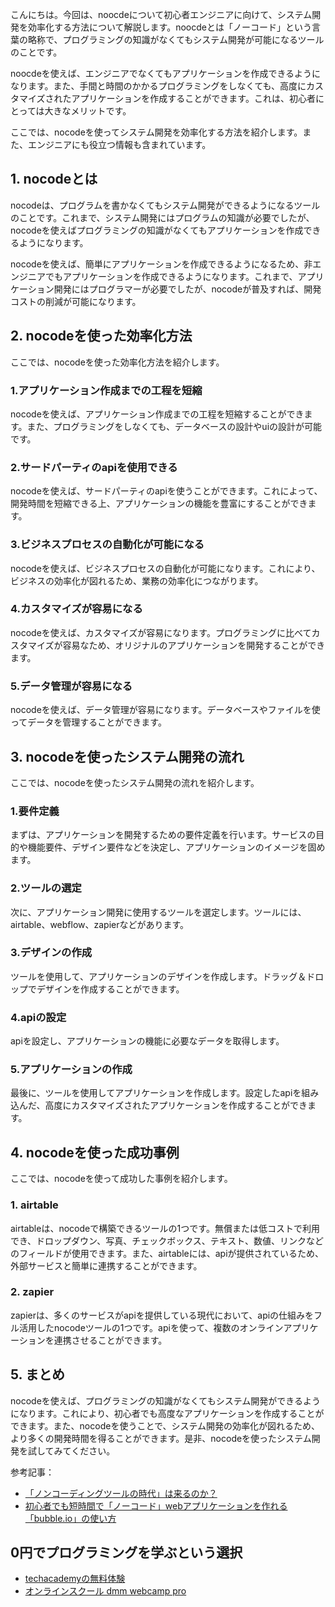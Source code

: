 <!--
title:   【nocode】nocdoeでシステム開発を爆速化して少労所得にする
tags:    nocode,効率化
id:      23daaa81a893645d8a00
private: false
-->

こんにちは。今回は、noocdeについて初心者エンジニアに向けて、システム開発を効率化する方法について解説します。noocdeとは「ノーコード」という言葉の略称で、プログラミングの知識がなくてもシステム開発が可能になるツールのことです。

noocdeを使えば、エンジニアでなくてもアプリケーションを作成できるようになります。また、手間と時間のかかるプログラミングをしなくても、高度にカスタマイズされたアプリケーションを作成することができます。これは、初心者にとっては大きなメリットです。

ここでは、nocodeを使ってシステム開発を効率化する方法を紹介します。また、エンジニアにも役立つ情報も含まれています。

## 1. nocodeとは

nocodeは、プログラムを書かなくてもシステム開発ができるようになるツールのことです。これまで、システム開発にはプログラムの知識が必要でしたが、nocodeを使えばプログラミングの知識がなくてもアプリケーションを作成できるようになります。

nocodeを使えば、簡単にアプリケーションを作成できるようになるため、非エンジニアでもアプリケーションを作成できるようになります。これまで、アプリケーション開発にはプログラマーが必要でしたが、nocodeが普及すれば、開発コストの削減が可能になります。

## 2. nocodeを使った効率化方法

ここでは、nocodeを使った効率化方法を紹介します。

### 1.アプリケーション作成までの工程を短縮

nocodeを使えば、アプリケーション作成までの工程を短縮することができます。また、プログラミングをしなくても、データベースの設計やuiの設計が可能です。

### 2.サードパーティのapiを使用できる

nocodeを使えば、サードパーティのapiを使うことができます。これによって、開発時間を短縮できる上、アプリケーションの機能を豊富にすることができます。

### 3.ビジネスプロセスの自動化が可能になる

nocodeを使えば、ビジネスプロセスの自動化が可能になります。これにより、ビジネスの効率化が図れるため、業務の効率化につながります。

### 4.カスタマイズが容易になる

nocodeを使えば、カスタマイズが容易になります。プログラミングに比べてカスタマイズが容易なため、オリジナルのアプリケーションを開発することができます。

### 5.データ管理が容易になる

nocodeを使えば、データ管理が容易になります。データベースやファイルを使ってデータを管理することができます。

## 3. nocodeを使ったシステム開発の流れ

ここでは、nocodeを使ったシステム開発の流れを紹介します。

### 1.要件定義

まずは、アプリケーションを開発するための要件定義を行います。サービスの目的や機能要件、デザイン要件などを決定し、アプリケーションのイメージを固めます。

### 2.ツールの選定

次に、アプリケーション開発に使用するツールを選定します。ツールには、airtable、webflow、zapierなどがあります。

### 3.デザインの作成

ツールを使用して、アプリケーションのデザインを作成します。ドラッグ＆ドロップでデザインを作成することができます。

### 4.apiの設定

apiを設定し、アプリケーションの機能に必要なデータを取得します。

### 5.アプリケーションの作成

最後に、ツールを使用してアプリケーションを作成します。設定したapiを組み込んだ、高度にカスタマイズされたアプリケーションを作成することができます。

## 4. nocodeを使った成功事例

ここでは、nocodeを使って成功した事例を紹介します。

### 1. airtable

airtableは、nocodeで構築できるツールの1つです。無償または低コストで利用でき、ドロップダウン、写真、チェックボックス、テキスト、数値、リンクなどのフィールドが使用できます。また、airtableには、apiが提供されているため、外部サービスと簡単に連携することができます。

### 2. zapier

zapierは、多くのサービスがapiを提供している現代において、apiの仕組みをフル活用したnocodeツールの1つです。apiを使って、複数のオンラインアプリケーションを連携させることができます。

## 5. まとめ

nocodeを使えば、プログラミングの知識がなくてもシステム開発ができるようになります。これにより、初心者でも高度なアプリケーションを作成することができます。また、nocodeを使うことで、システム開発の効率化が図れるため、より多くの開発時間を得ることができます。是非、nocodeを使ったシステム開発を試してみてください。

参考記事：
- [「ノンコーディングツールの時代」は来るのか？](https://qiita.com/kojima_m/items/58f0826b3fe4d24f59cb)
- [初心者でも短時間で「ノーコード」webアプリケーションを作れる「bubble.io」の使い方](https://qiita.com/kaichan_engineer/items/57ca938aa7679d89ac5f)

## 0円でプログラミングを学ぶという選択
- [techacademyの無料体験](//af.moshimo.com/af/c/click?a_id=2612475&amp;p_id=1555&amp;pc_id=2816&amp;pl_id=22706&amp;url=https%3a%2f%2ftechacademy.jp%2fhtmlcss-trial%3futm_source%3dmoshimo%26utm_medium%3daffiliate%26utm_campaign%3dtextad)
- [オンラインスクール dmm webcamp pro](//af.moshimo.com/af/c/click?a_id=2612482&amp;p_id=1363&amp;pc_id=2297&amp;pl_id=39999&amp;guid=on)
